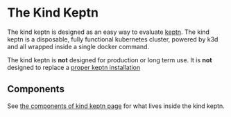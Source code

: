 # The Kind Keptn

The kind keptn is designed as an easy way to evaluate [keptn](https://keptn.sh). The kind keptn is a disposable, fully functional kubernetes cluster, powered by k3d and all wrapped inside a single docker command.

The kind keptn is **not** designed for production or long term use. It is **not** designed to replace a [proper keptn installation](https://keptn.sh/docs/quickstart)

## Components

See [the components of kind keptn page](components.md) for what lives inside the kind keptn.
